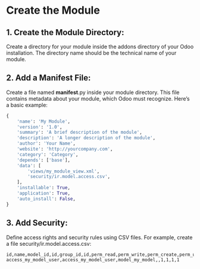 # Create the Module

## 1. Create the Module Directory: 
Create a directory for your module inside the addons directory of your Odoo installation. 
The directory name should be the technical name of your module.

## 2. Add a Manifest File: 
Create a file named __manifest__.py inside your module directory.
This file contains metadata about your module, which Odoo must recognize. Here’s a basic example:

```Python
{
    'name': 'My Module',
    'version': '1.0',
    'summary': 'A brief description of the module',
    'description': 'A longer description of the module',
    'author': 'Your Name',
    'website': 'http://yourcompany.com',
    'category': 'Category',
    'depends': ['base'],
    'data': [
        'views/my_module_view.xml',
        'security/ir.model.access.csv',
    ],
    'installable': True,
    'application': True,
    'auto_install': False,
}
```

## 3. Add Security: 
Define access rights and security rules using CSV files. 
For example, create a file security/ir.model.access.csv:

```
id,name,model_id,id,group_id,id,perm_read,perm_write,perm_create,perm_unlink
access_my_model_user,access_my_model_user,model_my_model,,1,1,1,1
```
